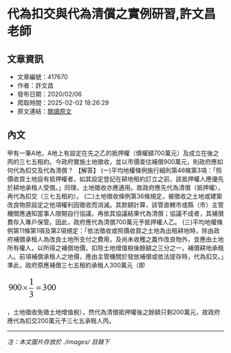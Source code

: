# 代為扣交與代為清償之實例研習,許文昌老師

## 文章資訊
- 文章編號：417670
- 作者：許文昌
- 發布日期：2020/02/06
- 爬取時間：2025-02-02 18:26:29
- 原文連結：[閱讀原文](https://real-estate.get.com.tw/Columns/detail.aspx?no=417670)

## 內文
甲有一筆A地，A地上有設定在先之乙的抵押權（債權額700萬元）及成立在後之丙的三七五租約。今政府實施土地徵收，並以市價查估補償900萬元，則政府應如何代為扣交及代為清償？
【解答】
(一)平均地權條例施行細則第46條第3項：「照價收買土地設有抵押權者，如其設定登記在耕地租約訂立之前，該抵押權人應優先於耕地承租人受償。」同理，土地徵收亦應適用。故政府應先代為清償（抵押權），再代為扣交（三七五租約）。
(二)土地徵收條例第36條規定，被徵收之土地或建築改良物原設定之他項權利因徵收而消滅。其款額計算，該管直轄市或縣（市）主管機關應通知當事人限期自行協議，再依其協議結果代為清償；協議不成者，其補償費存入專戶保管。因此，政府應代為清償700萬元予抵押權人乙。
(三)平均地權條例第11條第1項及第2項規定：「依法徵收或照價收買之土地為出租耕地時，除由政府補償承租人為改良土地所支付之費用，及尚未收穫之農作改良物外，並應由土地所有權人，以所得之補償地價，扣除土地增值稅後餘額之三分之一，補償耕地承租人。前項補償承租人之地價，應由主管機關於發放補償或依法提存時，代為扣交。」準此，政府原應補償三七五租約承租人300萬元（即

![圖片](./images/417670_e4b767f4.png)

，土地徵收免徵土地增值稅），然代為清償抵押權後之餘額只剩200萬元，故政府應代為扣交200萬元予三七五承租人丙。

---
*注：本文圖片存放於 ./images/ 目錄下*
